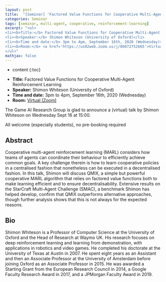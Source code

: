 ```yaml
---
layout: post
title:  "[Seminar] 'Factored Value Functions for Cooperative Multi-Agent Reinforcement Learning' by Shimon Whiteson"
categories: Seminar
tags: [seminar, multi-agent, cooperative, reinforcement-learning]
excerpt: "<ul>
<li><b>Title:</b> Factored Value Functions for Cooperative Multi-Agent Reinforcement Learning</li>
<li><b>Speaker:</b> Shimon Whiteson (University of Oxford)</li> 
<li><b>Time and date:</b> 3pm to 4pm, September 16th, 2020 (Wednesday)</li>
<li><b>Room:</b> <a href='https://us02web.zoom.us/j/86072752665'>Virtual (Zoom)</a></li>
</ul>"
mathjax: false
---
```


* content
{:toc}

<ul>
<li><b>Title:</b> Factored Value Functions for Cooperative Multi-Agent Reinforcement Learning</li>
<li><b>Speaker:</b> Shimon Whiteson (University of Oxford)</li> 
<li><b>Time and date:</b> 3pm to 4pm, September 16th, 2020 (Wednesday)</li>
<li><b>Room:</b> <a href='https://us02web.zoom.us/j/86072752665'>Virtual (Zoom)</a></li>
</ul>

The Game AI Research Group is glad to announce a (virtual) talk by Shimon Whiteson on Wednesday Sept 16 at 15:00.

All welcome (especially students), no pre-booking required 

## Abstract

Cooperative multi-agent reinforcement learning (MARL) considers how teams of agents can coordinate their behaviour to efficiently achieve common goals. A key challenge therein is how to learn cooperative policies in a centralised fashion that nonetheless can be executed in a decentralised fashion. In this talk, Shimon will discuss QMIX, a simple but powerful cooperative MARL algorithm that relies on factored value functions both to make learning efficient and to ensure decentralisability. Extensive results on the StarCraft Multi-Agent Challenge (SMAC), a benchmark Shimon has helped develop, confirm that QMIX outperforms alternative approaches, though further analysis shows that this is not always for the expected reasons.

## Bio

Shimon Whiteson is a Professor of Computer Science at the University of Oxford and the Head of Research at Waymo UK. His research focuses on deep reinforcement learning and learning from demonstration, with applications in robotics and video games. He completed his doctorate at the University of Texas at Austin in 2007. He spent eight years as an Assistant and then an Associate Professor at the University of Amsterdam before joining Oxford as an Associate Professor in 2015. He was awarded a Starting Grant from the European Research Council in 2014, a Google Faculty Research Award in 2017, and a JPMorgan Faculty Award in 2019.
